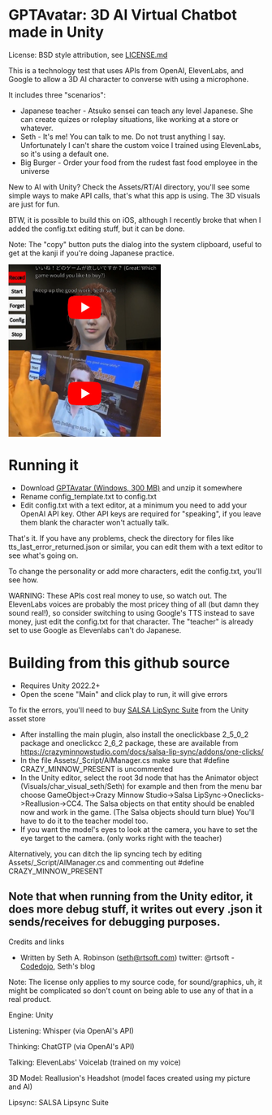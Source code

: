 
# GPTAvatar: 3D AI Virtual Chatbot made in Unity

License:  BSD style attribution, see [LICENSE.md](LICENSE.md)

This is a technology test that uses APIs from OpenAI, ElevenLabs, and Google to allow a 3D AI character to converse with using a microphone.

It includes three "scenarios":

 * Japanese teacher - Atsuko sensei can teach any level Japanese.  She can create quizes or roleplay situations, like working at a store or whatever.
 * Seth - It's me!  You can talk to me.  Do not trust anything I say.  Unfortunately I can't share the custom voice I trained using ElevenLabs, so it's using a default one.
 * Big Burger - Order your food from the rudest fast food employee in the universe

New to AI with Unity?  Check the Assets/RT/AI directory, you'll see some simple ways to make API calls, that's what this app is using.  The 3D visuals are just for fun.

BTW, it is possible to build this on iOS, although I recently broke that when I added the config.txt editing stuff, but it can be done.

Note:  The "copy" button puts the dialog into the system clipboard, useful to get at the kanji if you're doing Japanese practice.

<a href="https://www.youtube.com/watch?v=2sriENjy-x8"><img align="top" src="Misc/teacher_thumb.png" width=300></a>
<a href="https://www.youtube.com/watch?v=J3aGM1yA6O4"><img align="top" src="Misc/seth_thumb.png" width=300></a>



# Running it

 * Download [GPTAvatar (Windows, 300 MB)](https://www.rtsoft.com/files/GPTAvatar_Windows.zip) and unzip it somewhere
 * Rename config_template.txt to config.txt
 * Edit config.txt with a text editor, at a minimum you need to add your OpenAI API key.  Other API keys are required for "speaking", if you leave them blank the character won't actually talk.
 
 That's it.  If you have any problems, check the directory for files like tts_last_error_returned.json or similar, you can edit them with a text editor to see what's going on.

 To change the personality or add more characters, edit the config.txt, you'll see how.

 WARNING: These APIs cost real money to use, so watch out.  The ElevenLabs voices are probably the most pricey thing of all (but damn they sound real!), so consider switching to using Google's TTS instead to save money, just edit the config.txt for that character. The "teacher" is already set to use Google as Elevenlabs can't do Japanese.



# Building from this github source

* Requires Unity 2022.2+
* Open the scene "Main" and click play to run, it will give errors

To fix the errors, you'll need to buy [SALSA LipSync Suite](https://assetstore.unity.com/packages/tools/animation/salsa-lipsync-suite-148442) from the Unity asset store

* After installing the main plugin, also install the oneclickbase 2_5_0_2 package and oneclickcc 2_6_2 package, these are available from https://crazyminnowstudio.com/docs/salsa-lip-sync/addons/one-clicks/
 * In the file Assets/_Script/AIManager.cs make sure that #define CRAZY_MINNOW_PRESENT is uncommented
 * In the Unity editor, select the root 3d node that has the Animator object (Visuals/char_visual_seth/Seth) for example and then from the menu bar choose GameObject->Crazy Minnow Studio->Salsa LipSync->Oneclicks->Reallusion->CC4.  The Salsa objects on that entity should be enabled now and work in the game.  (The Salsa objects should turn blue) You'll have to do it to the teacher model too.
* If you want the model's eyes to look at the camera, you have to set the eye target to the camera. (only works right with the teacher)

Alternatively, you can ditch the lip syncing tech by editing Assets/_Script/AIManager.cs and commenting out #define CRAZY_MINNOW_PRESENT 

Note that when running from the Unity editor, it does more debug stuff, it writes out every .json it sends/receives for debugging purposes.
---

Credits and links

- Written by Seth A. Robinson (seth@rtsoft.com) twitter: @rtsoft - [Codedojo](https://www.codedojo.com), Seth's blog

Note:  The license only applies to my source code, for sound/graphics, uh, it might be complicated so don't count on being able to use any of that in a real product.

Engine: Unity

Listening: Whisper (via OpenAI's API)

Thinking: ChatGTP (via OpenAI's API)

Talking: ElevenLabs' Voicelab (trained on my voice)

3D Model: Reallusion's Headshot (model faces created using my picture and AI)

Lipsync: SALSA Lipsync Suite
